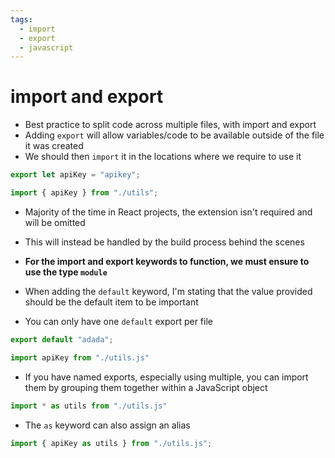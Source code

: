 ```yaml
---
tags:
  - import
  - export
  - javascript
---
```

# import and export

* Best practice to split code across multiple files, with import and export
* Adding `export` will allow variables/code to be available outside of the file it was created
* We should then `import` it in the locations where we require to use it

```js
export let apiKey = "apikey";
```
```js
import { apiKey } from "./utils";
```

* Majority of the time in React projects, the extension isn't required and will be omitted
* This will instead be handled by the build process behind the scenes

* **For the import and export keywords to function, we must ensure to use the type `module`**

* When adding the `default` keyword, I'm stating that the value provided should be the default item to be important
* You can only have one `default` export per file
```js
export default "adada";
```
```js
import apiKey from "./utils.js"
```

* If you have named exports, especially using multiple, you can import them by grouping them together within a JavaScript object
```js
import * as utils from "./utils.js"
```
* The `as` keyword can also assign an alias
```js
import { apiKey as utils } from "./utils.js";
```
